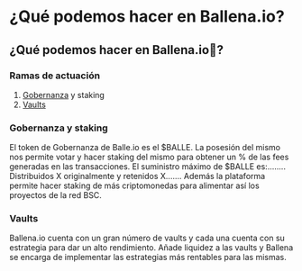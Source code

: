 # ¿Qué podemos hacer en Ballena.io?

## ¿Qué podemos hacer en Ballena.io🐋?

### Ramas de actuación

1. [Gobernanza](changelinkhttps://ballena.io) y staking
2. [Vaults](changelinkhttps://ballena.io)

### Gobernanza y staking

El token de Gobernanza de Balle.io es el $BALLE. La posesión del mismo nos permite votar y hacer staking del mismo para obtener un % de las fees generadas en las transacciones. El suministro máximo de $BALLE es:........ Distribuidos X originalmente y retenidos X....... Además la plataforma permite hacer staking de más criptomonedas para alimentar así los proyectos de la red BSC.

### Vaults

Ballena.io cuenta con un gran número de vaults y cada una cuenta con su estrategia para dar un alto rendimiento. Añade liquidez a las vaults y Ballena se encarga de implementar las estrategias más rentables para las mismas.


